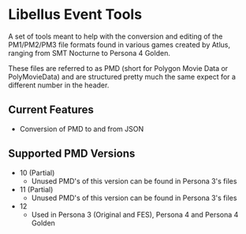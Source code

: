 # Libellus Event Tools
A set of tools meant to help with the conversion and editing of the PM1/PM2/PM3 file formats found in various games created by Atlus, ranging from SMT Nocturne to Persona 4 Golden.

These files are referred to as PMD (short for Polygon Movie Data or PolyMovieData) and are structured pretty much the same expect for a different number in the header.

## Current Features
- Conversion of PMD to and from JSON

## Supported PMD Versions
- 10 (Partial)
  - Unused PMD's of this version can be found in Persona 3's files
- 11 (Partial)
  - Unused PMD's of this version can be found in Persona 3's files
- 12
  - Used in Persona 3 (Original and FES), Persona 4 and Persona 4 Golden
